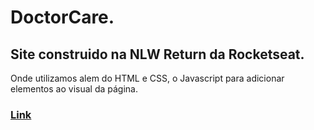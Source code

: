 # DoctorCare.
<h2>Site construido na NLW Return da Rocketseat.</h2>
Onde utilizamos alem do HTML e CSS, o Javascript para adicionar elementos ao visual da página.<br> 
 <h3><a href="https://andersonrs080.github.io/DoctorCare./" target="_blank">Link</a> </h3>
